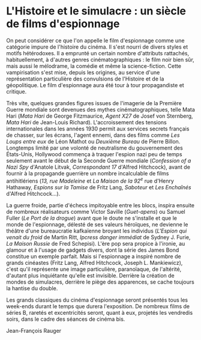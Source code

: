 # L'Histoire et le simulacre : un siècle de films d'espionnage

On peut considérer ce que l'on appelle le film d'espionnage comme une catégorie impure de l'histoire du cinéma. Il s'est nourri de divers styles et motifs hétérodoxes. Il a emprunté un certain nombre d'attributs rattachés, habituellement, à d'autres genres cinématographiques : le film noir bien sûr, mais aussi le mélodrame, la comédie et même la science-fiction. Cette vampirisation s'est mise, depuis les origines, au service d'une représentation particulière des convulsions de l'Histoire et de la géopolitique. Le film d'espionnage aura été tour à tour propagandiste et critique.

Très vite, quelques grandes figures issues de l'imagerie de la Première Guerre mondiale sont devenues des mythes cinématographiques, telle Mata Hari (_Mata Hari_ de George Fitzmaurice, _Agent X27_ de Josef von Sternberg, _Mata Hari_ de Jean-Louis Richard). L'accroissement des tensions internationales dans les années 1930 permit aux services secrets français de chasser, sur les écrans, l'agent ennemi, dans des films comme _Les Loups entre eux_ de Léon Mathot ou _Deuxième Bureau_ de Pierre Billon. Longtemps limité par une volonté de neutralisme du gouvernement des États-Unis, Hollywood commença à traquer l'espion nazi peu de temps seulement avant le début de la Seconde Guerre mondiale (_Confession of a Nazi Spy_ d'Anatole Litvak, _Correspondant 17_ d'Alfred Hitchcock), avant de fournir à la propagande guerrière un nombre incalculable de films antihitlériens (_13, rue Madeleine_ et _La Maison de la 92<sup>e</sup>_ rue d'Henry Hathaway, _Espions sur la Tamise_ de Fritz Lang, _Saboteur_ et _Les Enchaînés_ d'Alfred Hitchcock...).

La guerre froide, partie d'échecs impitoyable entre les blocs, inspira ensuite de nombreux réalisateurs comme Victor Saville (_Guet-apens_) ou Samuel Fuller (_Le Port de la drogue_) avant que le doute ne s'installe et que le monde de l'espionnage, délesté de ses valeurs héroïques, ne devienne le théâtre d'une bureaucratie kafkaïenne broyant les individus (_L'Espion qui venait du froid_ de Martin Ritt, _Ipcress danger immédiat_ de Sydney J. Furie, _La Maison Russie_ de Fred Schepisi). L'ère pop sera propice à l'ironie, au glamour et à l'usage de gadgets divers, dont la série des James Bond constitue un exemple parfait. Mais si l'espionnage a inspiré nombre de grands cinéastes (Fritz Lang, Alfred Hitchcock, Joseph L. Mankiewicz), c'est qu'il représente une image particulière, paranoïaque, de l'altérité, d'autant plus inquiétante qu'elle est invisible. Derrière la création de mondes de simulacres, derrière le piège des apparences, se cache toujours la hantise du double.

Les grands classiques du cinéma d'espionnage seront présentés tous les week-ends durant le temps que durera l'exposition. De nombreux films de séries B, raretés et excentricités seront, quant à eux, projetés les vendredis soirs, dans le cadre des séances de cinéma bis.

Jean-François Rauger
